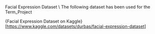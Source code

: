 Facial Expression Dataset \\
The following dataset has been used for the Term_Project

{Facial Expression Dataset on Kaggle}[https://www.kaggle.com/datasets/durbas/facial-expression-dataset]
